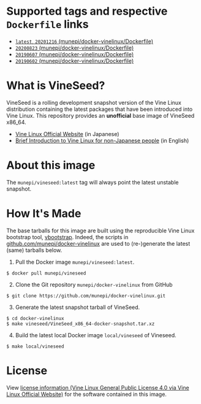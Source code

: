 # Supported tags and respective `Dockerfile` links
* [`latest`, `20201216`  (munepi/docker-vinelinux/Dockerfile)](https://github.com/munepi/docker-vinelinux/blob/20201216/vineseed/Dockerfile)
* [`20200823`  (munepi/docker-vinelinux/Dockerfile)](https://github.com/munepi/docker-vinelinux/blob/20200823/vineseed/Dockerfile)
* [`20190607`  (munepi/docker-vinelinux/Dockerfile)](https://github.com/munepi/docker-vinelinux/blob/20190607/vineseed/Dockerfile)
* [`20190602`  (munepi/docker-vinelinux/Dockerfile)](https://github.com/munepi/docker-vinelinux/blob/20190602/vineseed/Dockerfile)

# What is VineSeed?
VineSeed is a rolling development snapshot version of the Vine Linux distribution containing the latest packages that have been introduced into Vine Linux.
This repository provides an **unofficial** base image of VineSeed x86_64. 

 * [Vine Linux Official Website](https://vinelinux.org/) (in Japanese)
 * [Brief Introduction to Vine Linux for non-Japanese people](https://vinelinux.org/vlmagazine/20110617.html) (in English)

<!-- ![](https://vinelinux.org/images/vinelinux-logo.png) -->

# About this image
The `munepi/vineseed:latest` tag will always point the latest unstable snapshot. 

# How It's Made
The base tarballs for this image are built using the reproducible Vine Linux bootstrap tool, [vbootstrap](http://trac.vinelinux.org/wiki/VineBootstrap). 
Indeed, the scripts in [github.com/munepi/docker-vinelinux](https://github.com/munepi/docker-vinelinux.git) are used to (re-)generate the latest (same) tarballs below.

1. Pull the Docker image `munepi/vineseed:latest`.
``` shell
$ docker pull munepi/vineseed
```
2. Clone the Git repository `munepi/docker-vinelinux` from GitHub
``` shell
$ git clone https://github.com/munepi/docker-vinelinux.git
```
3. Generate the latest snapshot tarball of VineSeed.
``` shell
$ cd docker-vinelinux
$ make vineseed/VineSeed_x86_64-docker-snapshot.tar.xz
```
4. Build the latest local Docker image `local/vineseed` of Vineseed. 
``` shell
$ make local/vineseed
```

# License
View [license information (Vine Linux General Public License 4.0 via Vine Linux Official Website)](https://vinelinux.org/docs/vine6/VLGPL/vine-vlgpl.html) for the software contained in this image.

